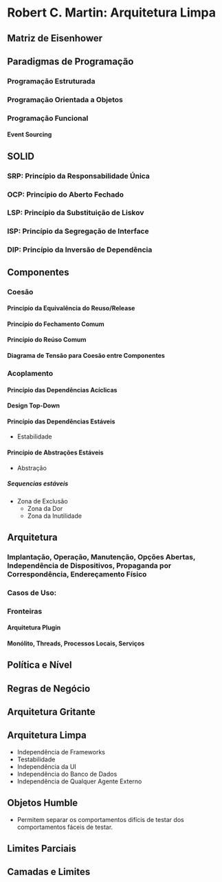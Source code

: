 # Robert C. Martin: Arquitetura Limpa

## Matriz de Eisenhower

## Paradigmas de Programação

### Programação Estruturada

### Programação Orientada a Objetos

### Programação Funcional

#### Event Sourcing

## SOLID

### SRP: Princípio da Responsabilidade Única

### OCP: Princípio do Aberto Fechado

### LSP: Princípio da Substituição de Liskov

### ISP: Princípio da Segregação de Interface

### DIP: Princípio da Inversão de Dependência

## Componentes

### Coesão

#### Princípio da Equivalência do Reuso/Release

#### Princípio do Fechamento Comum

#### Princípio do Reúso Comum

#### Diagrama de Tensão para Coesão entre Componentes

### Acoplamento

#### Princípio das Dependências Acíclicas

#### Design Top-Down

#### Princípio das Dependências Estáveis

- Estabilidade

#### Princípio de Abstrações Estáveis

- Abstração

##### Sequencias estáveis

- Zona de Exclusão
  - Zona da Dor
  - Zona da Inutilidade

## Arquitetura

### Implantação, Operação, Manutenção, Opções Abertas, Independência de Dispositivos, Propaganda por Correspondência, Endereçamento Físico

### Casos de Uso:

### Fronteiras

#### Arquitetura Plugin

#### Monólito, Threads, Processos Locais, Serviços

## Política e Nível

## Regras de Negócio

## Arquitetura Gritante

## Arquitetura Limpa

- Independência de Frameworks
- Testabilidade
- Independência da UI
- Independência do Banco de Dados
- Independência de Qualquer Agente Externo

## Objetos Humble

- Permitem separar os comportamentos difícis de testar dos comportamentos fáceis de testar.

## Limites Parciais

## Camadas e Limites
